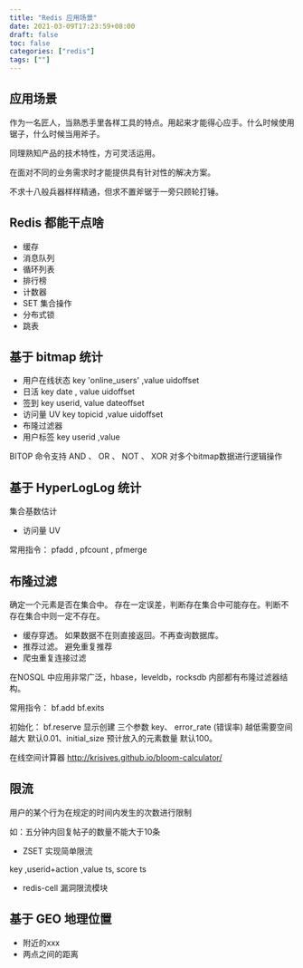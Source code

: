 ```yaml
---
title: "Redis 应用场景"
date: 2021-03-09T17:23:59+08:00
draft: false
toc: false
categories: ["redis"]
tags: [""]
---
```


## 应用场景

作为一名匠人，当熟悉手里各样工具的特点。用起来才能得心应手。什么时候使用锯子，什么时候当用斧子。

同理熟知产品的技术特性，方可灵活运用。

在面对不同的业务需求时才能提供具有针对性的解决方案。

不求十八般兵器样样精通，但求不置斧锯于一旁只顾轮打锤。

## Redis 都能干点啥

- 缓存
- 消息队列
- 循环列表
- 排行榜
- 计数器
- SET 集合操作
- 分布式锁
- 跳表

## 基于 bitmap 统计

- 用户在线状态  key 'online_users' ,value uidoffset
- 日活          key date , value uidoffset
- 签到          key userid, value dateoffset
- 访问量 UV       key topicid ,value uidoffset 
- 布隆过滤器    
- 用户标签      key userid ,value  

BITOP 命令支持 AND 、 OR 、 NOT 、 XOR  对多个bitmap数据进行逻辑操作

## 基于 HyperLogLog 统计

集合基数估计 

- 访问量 UV 

常用指令： pfadd , pfcount , pfmerge

## 布隆过滤

确定一个元素是否在集合中。 存在一定误差，判断存在集合中可能存在。判断不存在集合中则一定不存在。

- 缓存穿透。 如果数据不在则直接返回。不再查询数据库。
- 推荐过滤。 避免重复推荐
- 爬虫重复连接过滤

在NOSQL 中应用非常广泛，hbase，leveldb，rocksdb 内部都有布隆过滤器结构。

常用指令： bf.add bf.exits 

初始化： bf.reserve 显示创建 三个参数 key、 error_rate (错误率) 越低需要空间越大 默认0.01、initial_size 预计放入的元素数量 默认100。

在线空间计算器 http://krisives.github.io/bloom-calculator/

## 限流

用户的某个行为在规定的时间内发生的次数进行限制

如：五分钟内回复帖子的数量不能大于10条

- ZSET 实现简单限流

key ,userid+action ,value ts, score ts

- redis-cell 漏洞限流模块


## 基于 GEO 地理位置


- 附近的xxx
- 两点之间的距离
 
